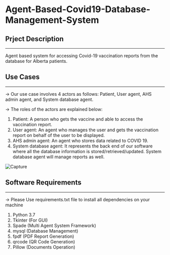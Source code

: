 # Agent-Based-Covid19-Database-Management-System

## Prject Description
----------------------
Agent based system for accessing Covid-19 vaccination reports from the database for Alberta patients.

  
## Use Cases
----------------------
-> Our use case involves 4 actors as follows: Patient, User agent, AHS admin agent, and System database agent.

-> The roles of the actors are explained below:
   
   1) Patient: A person who gets the vaccine and able to access the vaccination report.
   2) User agent: An agent who manages the user and gets the vaccination report on behalf of the user to be displayed. 
   3) AHS admin agent: An agent who stores data related to COVID 19.
   4) System database agent: It represents the back end of our software where all the database information is stored/retrieved/updated. System database agent will manage reports                                as well.

![Capture](https://user-images.githubusercontent.com/24715827/136296510-0e911c1d-2d1a-48b8-8fc3-81cbdae2f5c9.PNG)


## Software Requirements
----------------------
-> Please Use requirements.txt file to install all dependencies on your machine
1) Python 3.7
2) Tkinter (For GUI)
3) Spade (Multi Agent System Framework)
4) mysql (Database Management)
5) fpdf (PDF Report Generation)
6) qrcode (QR Code Generation)
7) Pillow (Documents Operation)


